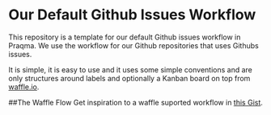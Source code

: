 # Our Default Github Issues Workflow

This repository is a template for our default Github issues workflow in Praqma.
We use the workflow for our Github repositories that uses Githubs issues.

It is simple, it is easy to use and it uses some simple conventions and are only structures around labels and optionally a Kanban board on top from [waffle.io](https://waffle.io).


##The Waffle Flow
Get inspiration to a waffle suported workflow in [this Gist](https://gist.github.com/lakruzz/77786b48f5dc0b3ef063).
